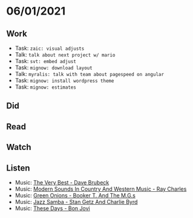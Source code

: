 # 06/01/2021

## Work
- Task: `zaic: visual adjusts`
- Talk: `talk about next project w/ mario`
- Task: `svt: embed adjust`
- Task: `mignow: download layout`
- Talk: `myralis: talk with team about pagespeed on angular`
- Task: `mignow: install wordpress theme`
- Task: `mignow: estimates`

## Did

## Read

## Watch

## Listen
- Music: [The Very Best - Dave Brubeck](https://open.spotify.com/album/14CJ7ivDy9dMuDdHHm19ES?si=t2p1jf2JQJGwSge2CLAJVA)
- Music: [Modern Sounds In Country And Western Music - Ray Charles](https://open.spotify.com/album/4j4w5DDWMKD7ePStAl19OF?si=bqvE6shVQeCCEnUYe_WDeg)
- Music: [Green Onions - Booker T. And The M.G.s](https://open.spotify.com/album/2aGFVLz0oQPa3uxCfq9lcU?si=C3GyfA8xRwKvzS00rXiJYg)
- Music: [Jazz Samba - Stan Getz And Charlie Byrd](https://open.spotify.com/album/5Lyz7ZD1UaPq6WoEqTOqom?si=xeblRUk6SDKlsrG9gz3LlA)
- Music: [These Days - Bon Jovi](https://open.spotify.com/album/1b6ChQEPZbOHVNi5vjqYr6?si=C6uUv2s3QqKdIMSW62gE_A)
